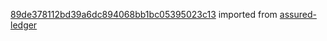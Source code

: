 [89de378112bd39a6dc894068bb1bc05395023c13](https://github.com/insolar/assured-ledger/commit/89de378112bd39a6dc894068bb1bc05395023c13) imported from [assured-ledger](https://github.com/insolar/assured-ledger)
